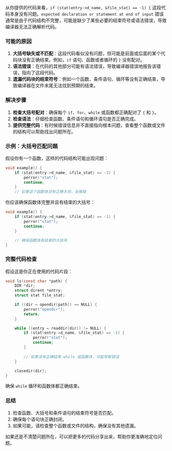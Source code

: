 从你提供的代码来看，`if (stat(entry->d_name, &file_stat) == -1) {` 这段代码本身没有问题。`expected declaration or statement at end of input` 错误通常是由于代码结构不完整，可能是缺少了某些必要的结束符号或语法错误，导致编译器无法正确解析代码。

### 可能的原因

1. **大括号缺失或不匹配**：这段代码看似没有问题，但可能是前面或后面的某个代码块没有正确结束。例如，`if` 语句、函数或者循环的 `}` 没有配对。
2. **语法错误**：在代码的其他部分可能有语法错误，导致编译器错误地报告该错误，指向了这段代码。
3. **遗漏代码块的结束符号**：例如一个函数、条件语句、循环等没有正确结束，导致编译器在文件末尾无法找到预期的结束。

### 解决步骤

1. **检查大括号配对**：确保每个 `if`、`for`、`while` 或函数都正确配对了 `{` 和 `}`。
2. **检查语法**：仔细检查函数、条件语句和循环语句是否正确完成。
3. **提供完整代码**：有时候错误信息并不直接指向根本问题，查看整个函数或文件的结构可以帮助找出问题所在。

### 示例：大括号匹配问题

假设你有一个函数，这样的代码结构可能出现问题：

```c
void example() {
    if (stat(entry->d_name, &file_stat) == -1) {
        perror("stat");
        continue;
    }
    // 如果这个函数体没有正确关闭，会报错
```

你应该确保函数体完整并且有结束的大括号：

```c
void example() {
    if (stat(entry->d_name, &file_stat) == -1) {
        perror("stat");
        continue;
    }

    // 确保函数体有结束的大括号
}
```

### 完整代码检查

假设这是你正在使用的代码片段：

```c
void ls(const char *path) {
    DIR *dir;
    struct dirent *entry;
    struct stat file_stat;

    if ((dir = opendir(path)) == NULL) {
        perror("opendir");
        return;
    }

    while ((entry = readdir(dir)) != NULL) {
        if (stat(entry->d_name, &file_stat) == -1) {
            perror("stat");
            continue;
        }
        
        // 如果没有正确结束 while 或函数体，可能导致错误
    }

    closedir(dir);
}
```

确保 `while` 循环和函数体都正确结束。

### 总结

1. 检查函数、大括号和条件语句的结束符号是否匹配。
2. 确保每个语句块正确封闭。
3. 如果可能，请检查整个函数或文件的结构，确保没有其他遗漏。

如果还是不清楚问题所在，可以把更多的代码分享出来，帮助你更准确地定位问题。